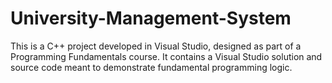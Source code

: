 # University-Management-System
This is a C++ project developed in Visual Studio, designed as part of a Programming Fundamentals course. It contains a Visual Studio solution and source code meant to demonstrate fundamental programming logic.



